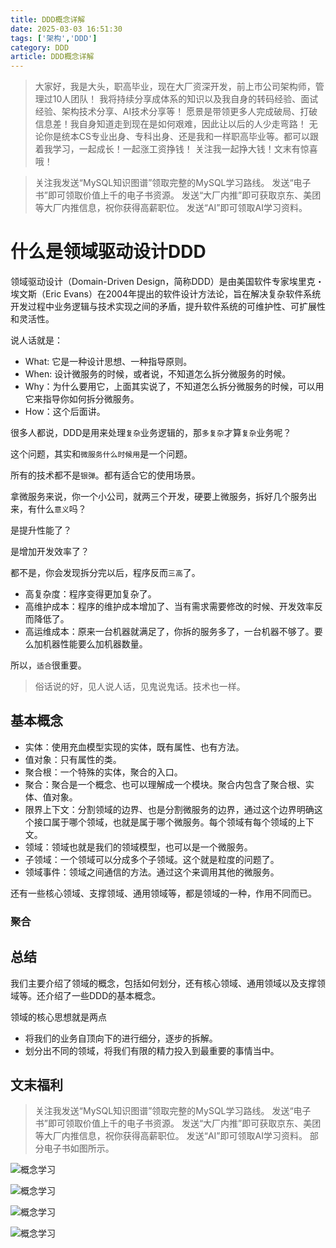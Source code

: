 ```yaml
---
title: DDD概念详解
date: 2025-03-03 16:51:30
tags: ['架构','DDD']
category: DDD
article: DDD概念详解
---
```


> 大家好，我是大头，职高毕业，现在大厂资深开发，前上市公司架构师，管理过10人团队！
> 我将持续分享成体系的知识以及我自身的转码经验、面试经验、架构技术分享、AI技术分享等！
> 愿景是带领更多人完成破局、打破信息差！我自身知道走到现在是如何艰难，因此让以后的人少走弯路！
> 无论你是统本CS专业出身、专科出身、还是我和一样职高毕业等。都可以跟着我学习，一起成长！一起涨工资挣钱！
> 关注我一起挣大钱！文末有惊喜哦！

> 关注我发送“MySQL知识图谱”领取完整的MySQL学习路线。
> 发送“电子书”即可领取价值上千的电子书资源。
> 发送“大厂内推”即可获取京东、美团等大厂内推信息，祝你获得高薪职位。
> 发送“AI”即可领取AI学习资料。

# 什么是领域驱动设计DDD

领域驱动设计（Domain-Driven Design，简称DDD）是由美国软件专家埃里克・埃文斯（Eric Evans）在2004年提出的软件设计方法论，旨在解决复杂软件系统开发过程中业务逻辑与技术实现之间的矛盾，提升软件系统的可维护性、可扩展性和灵活性。

说人话就是：
- What: 它是一种设计思想、一种指导原则。
- When: 设计微服务的时候，或者说，不知道怎么拆分微服务的时候。
- Why：为什么要用它，上面其实说了，不知道怎么拆分微服务的时候，可以用它来指导你如何拆分微服务。
- How：这个后面讲。

很多人都说，DDD是用来处理`复杂`业务逻辑的，那`多复杂`才算`复杂`业务呢？

这个问题，其实和`微服务什么时候用`是一个问题。

所有的技术都不是`银弹`。都有适合它的使用场景。

拿微服务来说，你一个小公司，就两三个开发，硬要上微服务，拆好几个服务出来，有什么`意义`吗？

是提升性能了？

是增加开发效率了？

都不是，你会发现拆分完以后，程序反而`三高`了。
- 高复杂度：程序变得更加复杂了。
- 高维护成本：程序的维护成本增加了、当有需求需要修改的时候、开发效率反而降低了。
- 高运维成本：原来一台机器就满足了，你拆的服务多了，一台机器不够了。要么加机器性能要么加机器数量。

所以，`适合`很重要。

> 俗话说的好，见人说人话，见鬼说鬼话。技术也一样。

## 基本概念

- 实体：使用充血模型实现的实体，既有属性、也有方法。
- 值对象：只有属性的类。
- 聚合根：一个特殊的实体，聚合的入口。
- 聚合：聚合是一个概念、也可以理解成一个模块。聚合内包含了聚合根、实体、值对象。
- 限界上下文：分割领域的边界、也是分割微服务的边界，通过这个边界明确这个接口属于哪个领域，也就是属于哪个微服务。每个领域有每个领域的上下文。
- 领域：领域也就是我们的领域模型，也可以是一个微服务。
- 子领域：一个领域可以分成多个子领域。这个就是粒度的问题了。
- 领域事件：领域之间通信的方法。通过这个来调用其他的微服务。

还有一些核心领域、支撑领域、通用领域等，都是领域的一种，作用不同而已。

### 聚合



## 总结

我们主要介绍了领域的概念，包括如何划分，还有核心领域、通用领域以及支撑领域等。还介绍了一些DDD的基本概念。

领域的核心思想就是两点
- 将我们的业务自顶向下的进行细分，逐步的拆解。
- 划分出不同的领域，将我们有限的精力投入到最重要的事情当中。

## 文末福利

> 关注我发送“MySQL知识图谱”领取完整的MySQL学习路线。
> 发送“电子书”即可领取价值上千的电子书资源。
> 发送“大厂内推”即可获取京东、美团等大厂内推信息，祝你获得高薪职位。
> 发送“AI”即可领取AI学习资料。
> 部分电子书如图所示。

![概念学习](https://thepatterraining.github.io/images/bottom1.png)

![概念学习](https://thepatterraining.github.io/images/bottom2.png)

![概念学习](https://thepatterraining.github.io/images/bottom3.png)

![概念学习](https://thepatterraining.github.io/images/bottom4.png)

